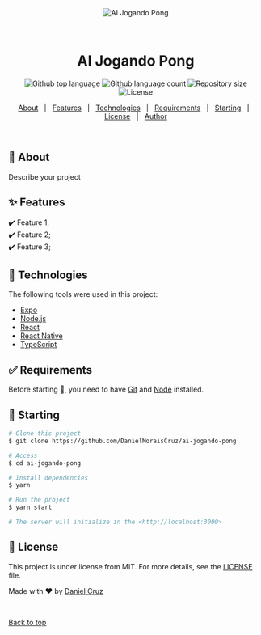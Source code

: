 <div align="center" id="top"> 
  <img src="./.github/app.gif" alt="AI Jogando Pong" />

  &#xa0;

  <!-- <a href="https://aijogandopong.netlify.app">Demo</a> -->
</div>

<h1 align="center">AI Jogando Pong</h1>

<p align="center">
  <img alt="Github top language" src="https://img.shields.io/github/languages/top/{{YOUR_GITHUB_USERNAME}}/ai-jogando-pong?color=56BEB8">

  <img alt="Github language count" src="https://img.shields.io/github/languages/count/{{YOUR_GITHUB_USERNAME}}/ai-jogando-pong?color=56BEB8">

  <img alt="Repository size" src="https://img.shields.io/github/repo-size/{{YOUR_GITHUB_USERNAME}}/ai-jogando-pong?color=56BEB8">

  <img alt="License" src="https://img.shields.io/github/license/{{YOUR_GITHUB_USERNAME}}/ai-jogando-pong?color=56BEB8">

  <!-- <img alt="Github issues" src="https://img.shields.io/github/issues/{{YOUR_GITHUB_USERNAME}}/ai-jogando-pong?color=56BEB8" /> -->

  <!-- <img alt="Github forks" src="https://img.shields.io/github/forks/{{YOUR_GITHUB_USERNAME}}/ai-jogando-pong?color=56BEB8" /> -->

  <!-- <img alt="Github stars" src="https://img.shields.io/github/stars/{{YOUR_GITHUB_USERNAME}}/ai-jogando-pong?color=56BEB8" /> -->
</p>

<!-- Status -->

<!-- <h4 align="center"> 
	🚧  AI Jogando Pong 🚀 Under construction...  🚧
</h4> 

<hr> -->

<p align="center">
  <a href="#dart-about">About</a> &#xa0; | &#xa0; 
  <a href="#sparkles-features">Features</a> &#xa0; | &#xa0;
  <a href="#rocket-technologies">Technologies</a> &#xa0; | &#xa0;
  <a href="#white_check_mark-requirements">Requirements</a> &#xa0; | &#xa0;
  <a href="#checkered_flag-starting">Starting</a> &#xa0; | &#xa0;
  <a href="#memo-license">License</a> &#xa0; | &#xa0;
  <a href="https://github.com/{{YOUR_GITHUB_USERNAME}}" target="_blank">Author</a>
</p>

<br>

## :dart: About ##

Describe your project

## :sparkles: Features ##

:heavy_check_mark: Feature 1;\
:heavy_check_mark: Feature 2;\
:heavy_check_mark: Feature 3;

## :rocket: Technologies ##

The following tools were used in this project:

- [Expo](https://expo.io/)
- [Node.js](https://nodejs.org/en/)
- [React](https://pt-br.reactjs.org/)
- [React Native](https://reactnative.dev/)
- [TypeScript](https://www.typescriptlang.org/)

## :white_check_mark: Requirements ##

Before starting :checkered_flag:, you need to have [Git](https://git-scm.com) and [Node](https://nodejs.org/en/) installed.

## :checkered_flag: Starting ##

```bash
# Clone this project
$ git clone https://github.com/DanielMoraisCruz/ai-jogando-pong

# Access
$ cd ai-jogando-pong

# Install dependencies
$ yarn

# Run the project
$ yarn start

# The server will initialize in the <http://localhost:3000>
```

## :memo: License ##

This project is under license from MIT. For more details, see the [LICENSE](LICENSE) file.


Made with :heart: by <a href="https://github.com/DanielMoraisCruz" target="_blank">Daniel Cruz</a>

&#xa0;

<a href="#top">Back to top</a>

